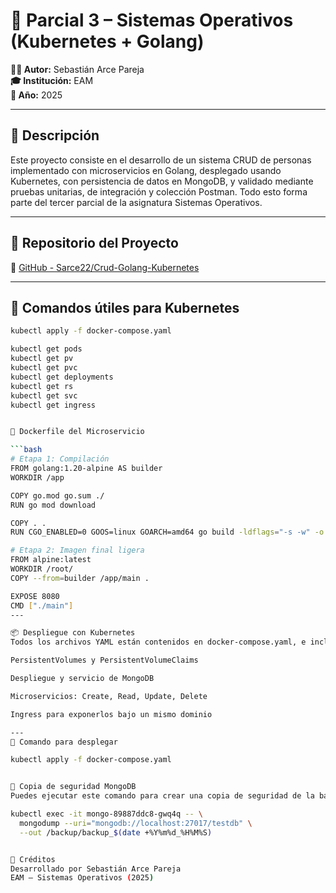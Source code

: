 # 🐳 Parcial 3 – Sistemas Operativos (Kubernetes + Golang)

**👨‍💻 Autor:** Sebastián Arce Pareja  
**🎓 Institución:** EAM   
**📅 Año:** 2025

---

## 📌 Descripción

Este proyecto consiste en el desarrollo de un sistema CRUD de personas implementado con microservicios en Golang, desplegado usando Kubernetes, con persistencia de datos en MongoDB, y validado mediante pruebas unitarias, de integración y colección Postman. Todo esto forma parte del tercer parcial de la asignatura Sistemas Operativos.

---

## 📁 Repositorio del Proyecto

🔗 [GitHub - Sarce22/Crud-Golang-Kubernetes](https://github.com/Sarce22/Crud-Golang-Kubernetes)

---

## 🚀 Comandos útiles para Kubernetes

```bash
kubectl apply -f docker-compose.yaml

kubectl get pods
kubectl get pv
kubectl get pvc
kubectl get deployments
kubectl get rs
kubectl get svc
kubectl get ingress


🐳 Dockerfile del Microservicio

```bash
# Etapa 1: Compilación
FROM golang:1.20-alpine AS builder
WORKDIR /app

COPY go.mod go.sum ./
RUN go mod download

COPY . .
RUN CGO_ENABLED=0 GOOS=linux GOARCH=amd64 go build -ldflags="-s -w" -o main .

# Etapa 2: Imagen final ligera
FROM alpine:latest
WORKDIR /root/
COPY --from=builder /app/main .

EXPOSE 8080
CMD ["./main"]
---

📦 Despliegue con Kubernetes
Todos los archivos YAML están contenidos en docker-compose.yaml, e incluyen:

PersistentVolumes y PersistentVolumeClaims

Despliegue y servicio de MongoDB

Microservicios: Create, Read, Update, Delete

Ingress para exponerlos bajo un mismo dominio

---
🔧 Comando para desplegar

kubectl apply -f docker-compose.yaml


💾 Copia de seguridad MongoDB
Puedes ejecutar este comando para crear una copia de seguridad de la base de datos:

kubectl exec -it mongo-89887ddc8-gwq4q -- \
  mongodump --uri="mongodb://localhost:27017/testdb" \
  --out /backup/backup_$(date +%Y%m%d_%H%M%S)


🔗 Créditos
Desarrollado por Sebastián Arce Pareja
EAM – Sistemas Operativos (2025)